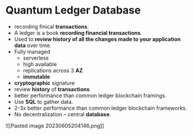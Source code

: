 # Quantum Ledger Database
- recording finical **transactions**.
- A ledger is a book **recording financial transactions**.
- Used to **review history of all the changes made to your application data** over time.
- Fully managed
	- serverless
	- high available
	- replications across 3 **AZ**
	- **immutable**
- **cryptographic** signature
- review **history** of **transactions**
- better performance than common ledger blockchain framings.
- Use **SQL** to gather data.
- 2-3x better performance than common ledger blockchain frameworks.
- No decentralization – central **database**.


![[Pasted image 20230605204146.png]]